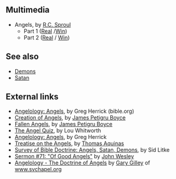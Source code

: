 ## Multimedia

-   Angels, by [R.C. Sproul](R.C._Sproul "R.C. Sproul")
    -   Part 1
        ([Real](http://riven.ligonier.org/playlists/rym20041201.m3u)
        /[Win](http://riven.ligonier.org/playlists/rym20041201.asx))
    -   Part 2
        ([Real](http://riven.ligonier.org/playlists/rym20041202.m3u) /
        [Win](http://riven.ligonier.org/playlists/rym20041202.asx))



## See also

-   [Demons](Demons "Demons")
-   [Satan](Satan "Satan")

## External links

-   [Angelology: Angels](http://www.bible.org/page.asp?page_id=729),
    by Greg Herrick (bible.org)
-   [Creation of Angels](http://www.founders.org/library/boyce1/ch18.html),
    by [James Petigru Boyce](James_Petigru_Boyce "James Petigru Boyce")
-   [Fallen Angels](http://www.founders.org/library/boyce1/ch19.html),
    by [James Petigru Boyce](James_Petigru_Boyce "James Petigru Boyce")
-   [The Angel Quiz](http://www.leaderu.com/orgs/probe/docs/angel-q.html),
    by Lou Whitworth
-   [Angelology: Angels](http://www.bible.org/page.asp?page_id=729),
    by Greg Herrick
-   [Treatise on the Angels](http://www.ccel.org/a/aquinas/summa/FP.html#TOC03),
    by [Thomas Aquinas](Thomas_Aquinas "Thomas Aquinas")
-   [Survey of Bible Doctrine: Angels, Satan, Demons](http://www.bible.org/page.asp?page_id=388),
    by Sid Litke
-   [Sermon \#71: "Of Good Angels"](http://gbgm-umc.org/umhistory/wesley/sermons/serm-071.stm)
    by [John Wesley](John_Wesley "John Wesley")
-   [Angelology - The Doctrine of Angels](http://www.svchapel.org/Resources/Lessons/read_lessons.asp?id=2)
    by [Gary Gilley](Gary_Gilley "Gary Gilley") of www.svchapel.org



